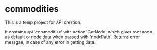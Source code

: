 # commodities
This is a temp project for API creation.

It contains api 'commodities' with action 'GetNode' which gives root node as default or node data when passed with 'nodePath'.
Returns error messgae, in case of any error in getting data.
